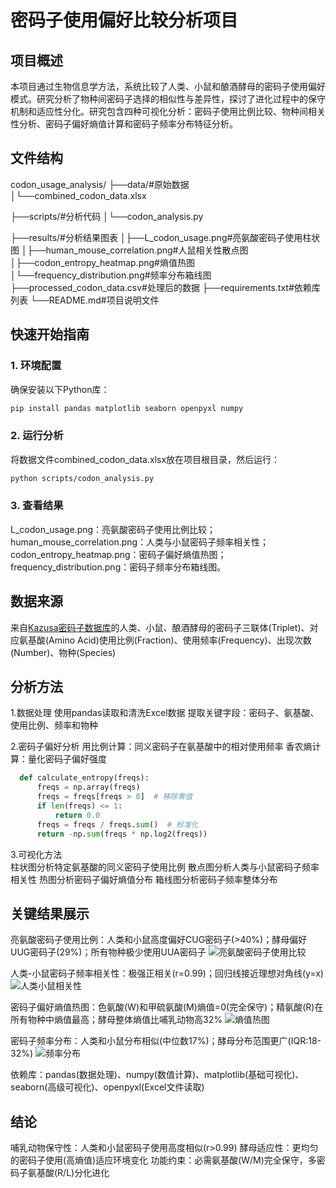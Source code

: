 # 密码子使用偏好比较分析项目

## 项目概述
本项目通过生物信息学方法，系统比较了人类、小鼠和酿酒酵母的密码子使用偏好模式。研究分析了物种间密码子选择的相似性与差异性，探讨了进化过程中的保守机制和适应性分化。研究包含四种可视化分析：密码子使用比例比较、物种间相关性分析、密码子偏好熵值计算和密码子频率分布特征分析。

## 文件结构
codon_usage_analysis/
├──data/#原始数据
│└──combined_codon_data.xlsx

├──scripts/#分析代码
│└──codon_analysis.py

├──results/#分析结果图表
│├──L_codon_usage.png#亮氨酸密码子使用柱状图
│├──human_mouse_correlation.png#人鼠相关性散点图
│├──codon_entropy_heatmap.png#熵值热图
│└──frequency_distribution.png#频率分布箱线图
├──processed_codon_data.csv#处理后的数据
├──requirements.txt#依赖库列表
└──README.md#项目说明文件

## 快速开始指南

### 1. 环境配置
确保安装以下Python库：
```bash
pip install pandas matplotlib seaborn openpyxl numpy
```

### 2. 运行分析
将数据文件combined_codon_data.xlsx放在项目根目录，然后运行：
```bash
python scripts/codon_analysis.py
```

### 3. 查看结果
L_codon_usage.png：亮氨酸密码子使用比例比较；
human_mouse_correlation.png：人类与小鼠密码子频率相关性；
codon_entropy_heatmap.png：密码子偏好熵值热图；
frequency_distribution.png：密码子频率分布箱线图。


## 数据来源
来自[Kazusa密码子数据库]()的人类、小鼠、酿酒酵母的密码子三联体(Triplet)、对应氨基酸(Amino Acid)使用比例(Fraction)、使用频率(Frequency)、出现次数(Number)、物种(Species)


## 分析方法
1.数据处理
使用pandas读取和清洗Excel数据
提取关键字段：密码子、氨基酸、使用比例、频率和物种

2.密码子偏好分析
用比例计算：同义密码子在氨基酸中的相对使用频率
香农熵计算：量化密码子偏好强度
```python
  def calculate_entropy(freqs):
      freqs = np.array(freqs)
      freqs = freqs[freqs > 0]  # 移除零值
      if len(freqs) <= 1:
          return 0.0
      freqs = freqs / freqs.sum()  # 标准化
      return -np.sum(freqs * np.log2(freqs))
```
3.可视化方法 	
柱状图分析特定氨基酸的同义密码子使用比例
散点图分析人类与小鼠密码子频率相关性
热图分析密码子偏好熵值分布
箱线图分析密码子频率整体分布

## 关键结果展示
亮氨酸密码子使用比例：人类和小鼠高度偏好CUG密码子(>40%)；酵母偏好UUG密码子(29%)；所有物种极少使用UUA密码子
![亮氨酸密码子使用比较](results/L_codon_usage.png)

人类-小鼠密码子频率相关性：极强正相关(r=0.99)；回归线接近理想对角线(y=x)
![人类小鼠相关性](results/human_mouse_correlation.png)

密码子偏好熵值热图：色氨酸(W)和甲硫氨酸(M)熵值=0(完全保守)；精氨酸(R)在所有物种中熵值最高；酵母整体熵值比哺乳动物高32%
![熵值热图](results/codon_entropy_heatmap.png)

密码子频率分布：人类和小鼠分布相似(中位数17%)；酵母分布范围更广(IQR:18-32%)
![频率分布](results/frequency_distribution.png)

依赖库：pandas(数据处理)、numpy(数值计算)、matplotlib(基础可视化)、seaborn(高级可视化)、openpyxl(Excel文件读取)

## 结论
哺乳动物保守性：人类和小鼠密码子使用高度相似(r>0.99)
酵母适应性：更均匀的密码子使用(高熵值)适应环境变化
功能约束：必需氨基酸(W/M)完全保守，多密码子氨基酸(R/L)分化进化
